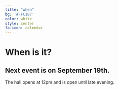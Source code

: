 ```yaml
---
title: "when"
bg: '#FFC107'
color: white
style: center
fa-icon: calendar
---
```


# When is it?

## Next event is on September 19th.

The hall opens at 12pm and is open until late evening.
